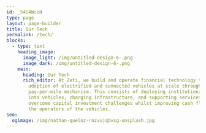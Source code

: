 ```yaml
---
id: _54S4WczN
type: page
layout: page-builder
title: Our Tech
permalink: /tech/
blocks:
  - type: text
    heading_image:
      image_light: /img/untitled-design-6-.png
      image_dark: /img/untitled-design-6-.png
    main:
      heading: Our Tech
      rich_editor: At Zeti, we build and operate financial technology that enables the
        adoption of electrified and connected vehicles at scale through a simple
        pay-per-mile mechanism. This consists of deploying institutional capital
        into vehicles, charging infrastructure, and supporting services to
        overcome capital investment challenges whilst improving cash flow for
        the operators of the vehicles.
seo:
  ogimage: /img/nathan-queloz-rnzvujqbvsg-unsplash.jpg
---
```

